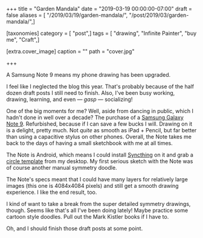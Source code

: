 +++
title = "Garden Mandala"
date = "2019-03-19 00:00:00-07:00"
draft = false
aliases = [ "/2019/03/19/garden-mandala/", "/post/2019/03/garden-mandala/",]

[taxonomies]
category = [ "post",]
tags = [ "drawing", "Infinite Painter", "buy me", "Craft",]

[extra.cover_image]
caption = ""
path = "cover.jpg"

+++

A Samsung Note 9 means my phone drawing has been upgraded.
<!--more-->

I feel like I neglected the blog this year. That's probably because of the half dozen draft posts I still need
to finish. Also, I've been busy working, drawing, learning, and even — *gasp* — socializing!

One of the big moments for me? Well, aside from dancing in public, which I hadn't done in well over a decade?
The purchase of a [Samsung Galaxy Note 9][]. Refurbished, because if I can save a few bucks I will. Drawing on
it is a delight, pretty much. Not *quite* as smooth as iPad + Pencil, but far better than using a capacitive
stylus on other phones. Overall, the Note takes me back to the days of having a small sketchbook with me at all times.

[Samsung Galaxy Note 9]: https://www.samsung.com/us/mobile/galaxy-note9/

The Note is Android, which means I could install [Syncthing][] on it and grab a [circle template][] from my
desktop. My first serious sketch with the Note was of course another manual symmetry doodle.

The Note's specs meant that I could have many layers for relatively large images (this one is 4084x4084
pixels) and still get a smooth drawing experience. I like the end result, too.

I kind of want to take a break from the super detailed symmetry drawings, though. Seems like that's all I've
been doing lately! Maybe practice some cartoon style doodles. Pull out the Mark Kistler books if I have to.

Oh, and I should finish those draft posts at some point.

[Syncthing]: https://syncthing.net/
[circle template]: /post/2019/01/circular-grids-with-python-and-pillow